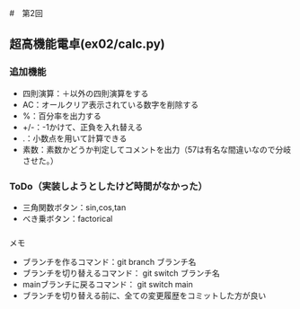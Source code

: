 #　第2回
##  超高機能電卓(ex02/calc.py)
### 追加機能
- 四則演算：＋以外の四則演算をする
- AC：オールクリア表示されている数字を削除する
- %：百分率を出力する
- +/-：-1かけて、正負を入れ替える
- .：小数点を用いて計算できる
- 素数：素数かどうか判定してコメントを出力（57は有名な間違いなので分岐させた。）


### ToDo（実装しようとしたけど時間がなかった）
- 三角関数ボタン：sin,cos,tan
- べき乗ボタン：factorical

###
メモ
- ブランチを作るコマンド：git branch ブランチ名
- ブランチを切り替えるコマンド： git switch ブランチ名
- mainブランチに戻るコマンド： git switch main
- ブランチを切り替える前に、全ての変更履歴をコミットした方が良い
